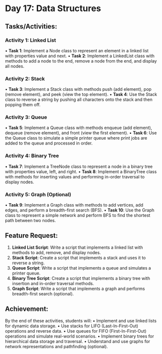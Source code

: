 # Day 17: Data Structures
## Tasks/Activities:
### Activity 1: Linked List
• **Task 1**: Implement a Node class to represent an element in a linked list with properties value and next.
• **Task 2**: Implement a LinkedList class with methods to add a node to the end, remove a node from the end, and display all nodes.
### Activity 2: Stack
• **Task 3**: Implement a Stack class with methods push (add element), pop (remove element), and peek (view the top element).
• **Task 4**: Use the Stack class to reverse a string by pushing all characters onto the stack and then popping them off.
### Activity 3: Queue
• **Task 5**: Implement a Queue class with methods enqueue (add element), dequeue (remove element), and front (view the first element).
• **Task 6**: Use the Queue class to simulate a simple printer queue where print jobs are added to the queue and processed in order.
### Activity 4: Binary Tree
• **Task 7**: Implement a TreeNode class to represent a node in a binary tree with properties value, left, and right.
• **Task 8**: Implement a BinaryTree class with methods for inserting values and performing in-order traversal to display nodes.
### Activity 5: Graph (Optional)
• **Task 9**: Implement a Graph class with methods to add vertices, add edges, and perform a breadth-first search (BFS).
• **Task 10**: Use the Graph class to represent a simple network and perform BFS to find the shortest path between two nodes.
## Feature Request:
1. **Linked List Script**: Write a script that implements a linked list with methods to add, remove, and display nodes.
2. **Stack Script**: Create a script that implements a stack and uses it to reverse a string.
3. **Queue Script**: Write a script that implements a queue and simulates a printer queue.
4. **Binary Tree Script**: Create a script that implements a binary tree with insertion and in-order traversal methods.
5. **Graph Script**: Write a script that implements a graph and performs breadth-first search (optional).
## Achievement:
By the end of these activities, students will:
• Implement and use linked lists for dynamic data storage.
• Use stacks for LIFO (Last-In-First-Out) operations and reverse data.
• Use queues for FIFO (First-In-First-Out) operations and simulate real-world scenarios.
• Implement binary trees for hierarchical data storage and traversal.
• Understand and use graphs for network representations and pathfinding (optional).
